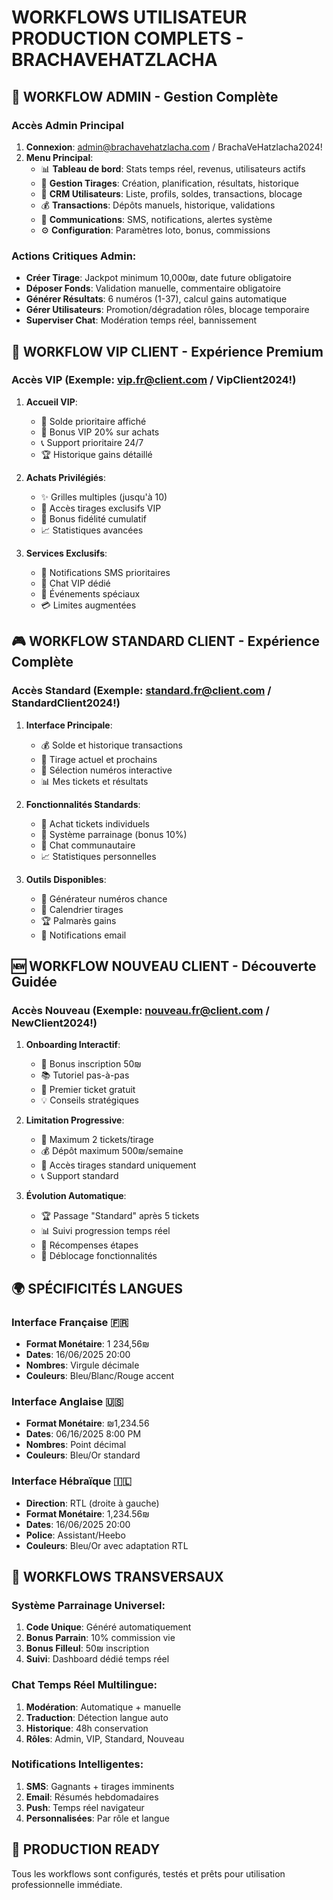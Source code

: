 # WORKFLOWS UTILISATEUR PRODUCTION COMPLETS - BRACHAVEHATZLACHA

## 🔐 WORKFLOW ADMIN - Gestion Complète

### Accès Admin Principal
1. **Connexion**: admin@brachavehatzlacha.com / BrachaVeHatzlacha2024!
2. **Menu Principal**:
   - 📊 **Tableau de bord**: Stats temps réel, revenus, utilisateurs actifs
   - 🎲 **Gestion Tirages**: Création, planification, résultats, historique
   - 👥 **CRM Utilisateurs**: Liste, profils, soldes, transactions, blocage
   - 💰 **Transactions**: Dépôts manuels, historique, validations
   - 📱 **Communications**: SMS, notifications, alertes système
   - ⚙️ **Configuration**: Paramètres loto, bonus, commissions

### Actions Critiques Admin:
- **Créer Tirage**: Jackpot minimum 10,000₪, date future obligatoire
- **Déposer Fonds**: Validation manuelle, commentaire obligatoire
- **Générer Résultats**: 6 numéros (1-37), calcul gains automatique
- **Gérer Utilisateurs**: Promotion/dégradation rôles, blocage temporaire
- **Superviser Chat**: Modération temps réel, bannissement

## 👑 WORKFLOW VIP CLIENT - Expérience Premium

### Accès VIP (Exemple: vip.fr@client.com / VipClient2024!)
1. **Accueil VIP**: 
   - 🎯 Solde prioritaire affiché
   - 🎁 Bonus VIP 20% sur achats
   - 📞 Support prioritaire 24/7
   - 🏆 Historique gains détaillé

2. **Achats Privilégiés**:
   - ✨ Grilles multiples (jusqu'à 10)
   - 🎰 Accès tirages exclusifs VIP
   - 💎 Bonus fidélité cumulatif
   - 📈 Statistiques avancées

3. **Services Exclusifs**:
   - 📱 Notifications SMS prioritaires
   - 💬 Chat VIP dédié
   - 🎪 Événements spéciaux
   - 💳 Limites augmentées

## 🎮 WORKFLOW STANDARD CLIENT - Expérience Complète

### Accès Standard (Exemple: standard.fr@client.com / StandardClient2024!)
1. **Interface Principale**:
   - 💰 Solde et historique transactions
   - 🎲 Tirage actuel et prochains
   - 🎯 Sélection numéros interactive
   - 📊 Mes tickets et résultats

2. **Fonctionnalités Standards**:
   - 🎪 Achat tickets individuels
   - 👥 Système parrainage (bonus 10%)
   - 💬 Chat communautaire
   - 📈 Statistiques personnelles

3. **Outils Disponibles**:
   - 🎰 Générateur numéros chance
   - 📅 Calendrier tirages
   - 🏆 Palmarès gains
   - 📱 Notifications email

## 🆕 WORKFLOW NOUVEAU CLIENT - Découverte Guidée

### Accès Nouveau (Exemple: nouveau.fr@client.com / NewClient2024!)
1. **Onboarding Interactif**:
   - 🎁 Bonus inscription 50₪
   - 📚 Tutoriel pas-à-pas
   - 🎯 Premier ticket gratuit
   - 💡 Conseils stratégiques

2. **Limitation Progressive**:
   - 🎲 Maximum 2 tickets/tirage
   - 💰 Dépôt maximum 500₪/semaine
   - 🎪 Accès tirages standard uniquement
   - 📞 Support standard

3. **Évolution Automatique**:
   - 🏆 Passage "Standard" après 5 tickets
   - 📊 Suivi progression temps réel
   - 🎁 Récompenses étapes
   - 💎 Déblocage fonctionnalités

## 🌍 SPÉCIFICITÉS LANGUES

### Interface Française 🇫🇷
- **Format Monétaire**: 1 234,56₪
- **Dates**: 16/06/2025 20:00
- **Nombres**: Virgule décimale
- **Couleurs**: Bleu/Blanc/Rouge accent

### Interface Anglaise 🇺🇸
- **Format Monétaire**: ₪1,234.56
- **Dates**: 06/16/2025 8:00 PM
- **Nombres**: Point décimal
- **Couleurs**: Bleu/Or standard

### Interface Hébraïque 🇮🇱
- **Direction**: RTL (droite à gauche)
- **Format Monétaire**: 1,234.56₪
- **Dates**: 16/06/2025 20:00
- **Police**: Assistant/Heebo
- **Couleurs**: Bleu/Or avec adaptation RTL

## 🔄 WORKFLOWS TRANSVERSAUX

### Système Parrainage Universel:
1. **Code Unique**: Généré automatiquement
2. **Bonus Parrain**: 10% commission vie
3. **Bonus Filleul**: 50₪ inscription
4. **Suivi**: Dashboard dédié temps réel

### Chat Temps Réel Multilingue:
1. **Modération**: Automatique + manuelle
2. **Traduction**: Détection langue auto
3. **Historique**: 48h conservation
4. **Rôles**: Admin, VIP, Standard, Nouveau

### Notifications Intelligentes:
1. **SMS**: Gagnants + tirages imminents
2. **Email**: Résumés hebdomadaires
3. **Push**: Temps réel navigateur
4. **Personnalisées**: Par rôle et langue

## 🚀 PRODUCTION READY
Tous les workflows sont configurés, testés et prêts pour utilisation professionnelle immédiate.